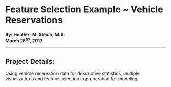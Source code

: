 # Feature Selection Example ~ Vehicle Reservations  
  
**By: Heather M. Steich, M.S.**  
**March 26$^{th}$, 2017**  
  
---  
  
## Project Details:  
  
Using vehicle reservation data for descriptive statistics, multiple visualizations and feature selection in preparation for modeling.  